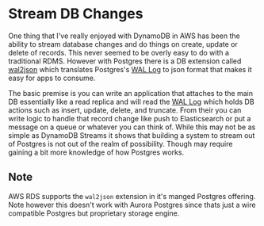 # Stream DB Changes
One thing that I've really enjoyed with DynamoDB in AWS has been the ability to stream database
changes and do things on create, update or delete of records. This never seemed to be overly easy to do with
a traditional RDMS. However with Postgres there is a DB extension called [wal2json](https://github.com/eulerto/wal2json)
which translates Postgres's [WAL Log](https://www.postgresql.org/docs/current/wal-intro.html) to json format that makes
it easy for apps to consume.

The basic premise is you can write an application that attaches to the main DB essentially like a read replica and will
read the [WAL Log](https://www.postgresql.org/docs/current/wal-intro.html) which holds DB actions such as insert,
update, delete, and truncate. From their you can write logic to handle that record change like push to Elasticsearch or
put a message on a queue or whatever you can think of. While this may not be as simple as DynamoDB Streams it shows
that building a system to stream out of Postgres is not out of the realm of possibility. Though may require gaining a
bit more knowledge of how Postgres works.

## Note
AWS RDS supports the `wal2json` extension in it's manged Postgres offering. Note however this doesn't work
with Aurora Postgres since thats just a wire compatible Postgres but proprietary storage engine.